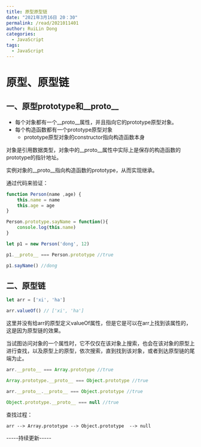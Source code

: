 ```yaml
---
title: 原型原型链
date: "2021年3月16日 20：30"
permalink: /read/2021011401
author: RuiLin Dong
categories:
  - JavaScript
tags:
  - JavaScript
---
```

# 原型、原型链

## 一、原型prototype和__proto__

- 每个对象都有一个__proto__属性，并且指向它的prototype原型对象。
- 每个构造函数都有一个prototype原型对象
    - prototype原型对象的constructor指向构造函数本身

对象是引用数据类型，对象中的__proto__属性中实际上是保存的构造函数的prototype的指针地址。

实例对象的__proto__指向构造函数的prototype，从而实现继承。
<!-- more -->
通过代码来验证：

```javascript
function Person(name ,age) {
    this.name = name
    this.age = age
}

Person.prototype.sayName = function(){
    console.log(this.name)
}

let p1 = new Person('dong', 12)

p1.__proto__ === Person.prototype //true

p1.sayName() //dong
```
## 二、原型链

```javascript
let arr = ['xi', 'ha']

arr.valueOf() // ['xi', 'ha']
```
这里并没有给arr的原型定义valueOf属性，但是它是可以在arr上找到该属性的，这是因为原型链的效果。

当试图访问对象的一个属性时，它不仅仅在该对象上搜索，也会在该对象的原型上进行查找，以及原型上的原型，依次搜索，直到找到该对象，或者到达原型链的尾端为止。

```javascript
arr.__proto__ === Array.prototype //true

Array.prototype.__proto__ === Object.prototype //true

arr.__proto__.__proto__ === Object.prototype //true

Object.prototype.__proto__ === null //true
```
查找过程：
```
arr --> Array.prototype --> Object.prototype  --> null
```

-----持续更新-----